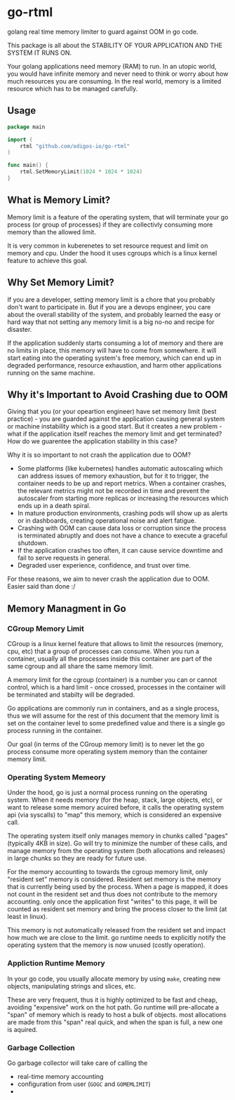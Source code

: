 # go-rtml

golang real time memory limiter to guard against OOM in go code.

This package is all about the STABILITY OF YOUR APPLICATION AND THE SYSTEM IT RUNS ON.

Your golang applications need memory (RAM) to run. In an utopic world, you would have infinite memory and never need to think or worry about how much resources you are consuming. In the real world, memory is a limited resource which has to be managed carefully.

## Usage

```go
package main

import (
	rtml "github.com/odigos-io/go-rtml"
)

func main() {
	rtml.SetMemoryLimit(1024 * 1024 * 1024)
}
```

## What is Memory Limit?

Memory limit is a feature of the operating system, that will terminate your go process (or group of processes) if they are collectivly consuming more memory than the allowed limit.

It is very common in kuberenetes to set resource request and limit on memory and cpu. Under the hood it uses cgroups which is a linux kernel feature to achieve this goal.

## Why Set Memory Limit?

If you are a developer, setting memory limit is a chore that you probably don't want to participate in. But if you are a devops engineer, you care about the overall stability of the system, and probably learned the easy or hard way that not setting any memory limit is a big no-no and recipe for disaster.

If the application suddenly starts consuming a lot of memory and there are no limits in place, this memory will have to come from somewhere. it will start eating into the operating system's free memory, which can end up in degraded performance, resource exhaustion, and harm other applications running on the same machine.

## Why it's Important to Avoid Crashing due to OOM

Giving that you (or your opeartion engineer) have set memory limit (best practice) - you are guarded against the application causing general system or machine instability which is a good start.
But it creates a new problem - what if the application itself reaches the memory limit and get terminated? How do we guarentee the application stability in this case?

Why it is so important to not crash the application due to OOM?

- Some platforms (like kubernetes) handles automatic autoscaling which can address issues of memory exhaustion, but for it to trigger, the container needs to be up and report metrics. When a container crashes, the relevant metrics might not be recorded in time and prevent the autoscaler from starting more replicas or increasing the resources which ends up in a death spiral.
- In mature production environments, crashing pods will show up as alerts or in dashboards, creating operational noise and alert fatigue.
- Crashing with OOM can cause data loss or corruption since the process is terminated abruptly and does not have a chance to execute a graceful shutdown.
- If the application crashes too often, it can cause service downtime and fail to serve requests in general.
- Degraded user experience, confidence, and trust over time.

For these reasons, we aim to never crash the application due to OOM. Easier said than done :/

## Memory Managment in Go

### CGroup Memory Limit

CGroup is a linux kernel feature that allows to limit the resources (memory, cpu, etc) that a group of processes can consume. When you run a container, usually all the processes inside this container are part of the same cgroup and all share the same memory limit.

A memory limit for the cgroup (container) is a number you can or cannot control, which is a hard limit - once crossed, processes in the container will be terminated and stabilty will be degraded.

Go applications are commonly run in containers, and as a single process, thus we will assume for the rest of this document that the memory limit is set on the container level to some predefined value and there is a single go process running in the container.

Our goal (in terms of the CGroup memory limit) is to never let the go process consume more operating system memory than the container memory limit.

### Operating System Memeory

Under the hood, go is just a normal process running on the operating system. When it needs memory (for the heap, stack, large objects, etc), or want to release some memory acuired before, it calls the operating system api (via syscalls) to "map" this memory, which is considered an expensive call.

The operating system itself only manages memory in chunks called "pages" (typically 4KB in size). Go will try to minimize the number of these calls, and manage memory from the operating system (both allocations and releases) in large chunks so they are ready for future use.

For the memory accounting to towards the cgroup memory limit, only "resident set" memory is considered. Resident set memory is the memory that is currently being used by the process. When a page is mapped, it does not count in the resident set and thus does not contribute to the memory accounting. only once the application first "writes" to this page, it will be counted as resident set memory and bring the process closer to the limit (at least in linux).

This memory is not automatically released from the resident set and impact how much we are close to the limit. go runtime needs to explicitly notify the operating system that the memory is now unused (costly operation).

### Appliction Runtime Memory

In your go code, you usually allocate memory by using `make`, creating new objects, manipulating strings and slices, etc.

These are very frequent, thus it is highly optimized to be fast and cheap, avoiding "expensive" work on the hot path. Go runtime will pre-allocate a "span" of memory which is ready to host a bulk of objects. most allocations are made from this "span" real quick, and when the span is full, a new one is aquired.

### Garbage Collection

Go garbage collector will take care of calling the 

- real-time memory accounting
- configuration from user (`GOGC` and `GOMEMLIMIT`)
- 
